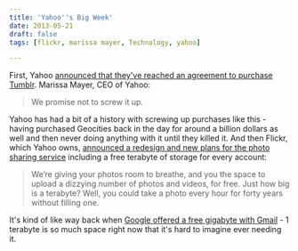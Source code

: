```yaml
---
title: 'Yahoo''s Big Week'
date: 2013-05-21
draft: false
tags: [flickr, marissa mayer, Technology, yahoo]

---
```


First, Yahoo [announced that they've reached an agreement to purchase Tumblr](http://marissamayr.tumblr.com/post/50902274591/im-delighted-to-announce-that-weve-reached-an). Marissa Mayer, CEO of Yahoo:

> We promise not to screw it up.

Yahoo has had a bit of a history with screwing up purchases like this - having purchased Geocities back in the day for around a billion dollars as well and then never doing anything with it until they killed it. And then Flickr, which Yahoo owns, [announced a redesign and new plans for the photo sharing service](http://blog.flickr.net/en/2013/05/20/a-better-brighter-flickr/) including a free terabyte of storage for every account:

> We’re giving your photos room to breathe, and you the space to upload a dizzying number of photos and videos, for free. Just how big is a terabyte? Well, you could take a photo every hour for forty years without filling one.

It's kind of like way back when [Google offered a free gigabyte with Gmail](https://en.wikipedia.org/wiki/Gmail) - 1 terabyte is so much space right now that it's hard to imagine ever needing it.